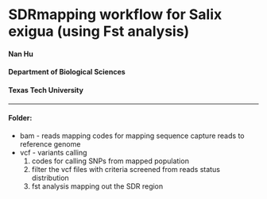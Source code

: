 # SDRmapping workflow for Salix exigua (using Fst analysis)
#### Nan Hu
#### Department of Biological Sciences
#### Texas Tech University
---
#### Folder:
* bam - reads mapping
  codes for mapping sequence capture reads to reference genome
* vcf - variants calling
  1. codes for calling SNPs from mapped population
  2. filter the vcf files with criteria screened from reads status distribution
  3. fst analysis mapping out the SDR region

